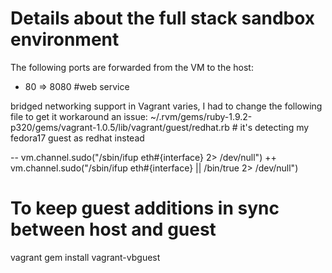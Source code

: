 # Details about the full stack sandbox environment

The following ports are forwarded from the VM to the host:
- 80 => 8080   #web service

bridged networking support in Vagrant varies, I had to change the following file to get it workaround an issue:
~/.rvm/gems/ruby-1.9.2-p320/gems/vagrant-1.0.5/lib/vagrant/guest/redhat.rb # it's detecting my fedora17 guest as redhat instead

-- vm.channel.sudo("/sbin/ifup eth#{interface} 2> /dev/null")
++ vm.channel.sudo("/sbin/ifup eth#{interface} || /bin/true 2> /dev/null")

# To keep guest additions in sync between host and guest

vagrant gem install vagrant-vbguest
